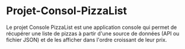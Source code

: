 # Projet-Consol-PizzaList
Le projet Console PizzaList est une application console qui permet de récupérer une liste de pizzas à partir d'une source de données (API ou fichier JSON) et de les afficher dans l'ordre croissant de leur prix.
